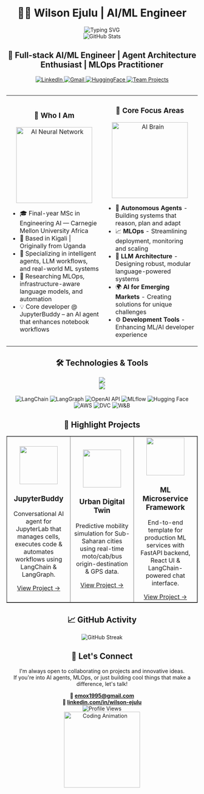 # <div align="center">👨‍💻 Wilson Ejulu | AI/ML Engineer</div>

<div align="center">
  <img src="https://readme-typing-svg.herokuapp.com?font=JetBrains+Mono&weight=600&size=28&duration=3000&pause=1000&color=0EE6B7&center=true&vCenter=true&multiline=true&random=false&width=800&height=100&lines=Building+intelligent+systems+that+learn;Crafting+AI+that+delivers+real-world+value;MSc+Engineering+AI+@+Carnegie+Mellon+Africa" alt="Typing SVG" />
</div>

<div align="center">
  <img src="https://github-stats-alpha.vercel.app/api?username=wilsonejulu&cc=0d1117&tc=0ee6b7&ic=fff&bc=0d1117" alt="GitHub Stats" />
</div>

## <div align="center">🧠 Full-stack AI/ML Engineer | Agent Architecture Enthusiast | MLOps Practitioner</div>

<div align="center">
  <a href="https://www.linkedin.com/in/wilsonejulu" target="_blank">
    <img src="https://img.shields.io/badge/LinkedIn-0077B5?style=for-the-badge&logo=linkedin&logoColor=white" alt="LinkedIn" />
  </a>
  <a href="mailto:emox1995@gmail.com">
    <img src="https://img.shields.io/badge/Gmail-D14836?style=for-the-badge&logo=gmail&logoColor=white" alt="Gmail" />
  </a>
  <a href="https://huggingface.co/Wilson" target="_blank">
    <img src="https://img.shields.io/badge/HuggingFace-FFBE00?style=for-the-badge&logo=huggingface&logoColor=black" alt="HuggingFace" />
  </a>
  <a href="https://github.com/CMU-MSEAI-2025-CAP-JupyterTeam">
    <img src="https://img.shields.io/badge/Team_Projects-181717?style=for-the-badge&logo=github&logoColor=white" alt="Team Projects" />
  </a>
</div>

<br />

<table align="center">
  <tr>
    <td width="50%">
      <h3 align="center">🧬 Who I Am</h3>
      <div align="center">
        <img src="https://media.giphy.com/media/ule4vhcY1xEKQ/giphy.gif" width="200" alt="AI Neural Network" />
      </div>
      <ul>
        <li>🎓 Final-year MSc in Engineering AI — Carnegie Mellon University Africa</li>
        <li>📍 Based in Kigali | Originally from Uganda</li>
        <li>🧠 Specializing in intelligent agents, LLM workflows, and real-world ML systems</li>
        <li>🔬 Researching MLOps, infrastructure-aware language models, and automation</li>
        <li>💡 Core developer @ JupyterBuddy – an AI agent that enhances notebook workflows</li>
      </ul>
    </td>
    <td width="50%">
      <h3 align="center">🌟 Core Focus Areas</h3>
      <div align="center">
        <img src="https://media.giphy.com/media/3ohs4BSacFKI7A717y/giphy.gif" width="200" alt="AI Brain" />
      </div>
      <ul>
        <li>🤖 <b>Autonomous Agents</b> - Building systems that reason, plan and adapt</li>
        <li>📈 <b>MLOps</b> - Streamlining deployment, monitoring and scaling</li> 
        <li>🔗 <b>LLM Architecture</b> - Designing robust, modular language-powered systems</li>
        <li>🌍 <b>AI for Emerging Markets</b> - Creating solutions for unique challenges</li>
        <li>⚙️ <b>Development Tools</b> - Enhancing ML/AI developer experience</li>
      </ul>
    </td>
  </tr>
</table>

## <div align="center">🛠️ Technologies & Tools</div>

<div align="center">
  <img src="https://skillicons.dev/icons?i=python,typescript,react,fastapi,docker,kubernetes,git,github" /><br />
  <img src="https://skillicons.dev/icons?i=tensorflow,pytorch,jupyter,graphql,postman,linux,vscode,bash" />
</div>

<br />

<div align="center">
  <img src="https://img.shields.io/badge/LangChain-00C4CC?style=flat-square&logo=chainlink&logoColor=white" alt="LangChain" />
  <img src="https://img.shields.io/badge/LangGraph-FF6B6B?style=flat-square&logo=graph&logoColor=white" alt="LangGraph" />
  <img src="https://img.shields.io/badge/OpenAI_API-412991?style=flat-square&logo=openai&logoColor=white" alt="OpenAI API" />
  <img src="https://img.shields.io/badge/MLflow-0194E2?style=flat-square&logo=mlflow&logoColor=white" alt="MLflow" />
  <img src="https://img.shields.io/badge/Hugging_Face-FFBD59?style=flat-square&logo=huggingface&logoColor=black" alt="Hugging Face" />
  <img src="https://img.shields.io/badge/AWS-232F3E?style=flat-square&logo=amazonaws&logoColor=white" alt="AWS" />
  <img src="https://img.shields.io/badge/DVC-945DD6?style=flat-square&logo=dvc&logoColor=white" alt="DVC" />
  <img src="https://img.shields.io/badge/Weights_&_Biases-FFBE00?style=flat-square&logo=weightsandbiases&logoColor=black" alt="W&B" />
</div>

## <div align="center">🚀 Highlight Projects</div>

<table align="center" border="none">
  <tr>
    <td align="center" width="33%">
      <img src="https://media.giphy.com/media/JqDeI2yjpSRgdh35oe/giphy.gif" width="100" />
      <br />
      <h3>JupyterBuddy</h3>
      <p>Conversational AI agent for JupyterLab that manages cells, executes code & automates workflows using LangChain & LangGraph.</p>
      <a href="https://github.com/your-repo/jupyter-buddy">View Project →</a>
    </td>
    <td align="center" width="33%">
      <img src="https://media.giphy.com/media/3ohs4BSacFKI7A717y/giphy.gif" width="100" />
      <br />
      <h3>Urban Digital Twin</h3>
      <p>Predictive mobility simulation for Sub-Saharan cities using real-time moto/cab/bus origin-destination & GPS data.</p>
      <a href="https://github.com/your-repo/urban-twin">View Project →</a>
    </td>
    <td align="center" width="33%">
      <img src="https://media.giphy.com/media/L3bj6t3opdeNddYCyl/giphy.gif" width="100" />
      <br />
      <h3>ML Microservice Framework</h3>
      <p>End-to-end template for production ML services with FastAPI backend, React UI & LangChain-powered chat interface.</p>
      <a href="https://github.com/your-repo/ml-microservice">View Project →</a>
    </td>
  </tr>
</table>

## <div align="center">📈 GitHub Activity</div>

<div align="center">
  <img src="https://github-readme-streak-stats.herokuapp.com/?user=wilsonejulu&theme=gotham&hide_border=true&background=0D1117&stroke=0D1117&fire=0EE6B7&currStreakLabel=0EE6B7&ring=0EE6B7" alt="GitHub Streak" />
</div>

## <div align="center">🤝 Let's Connect</div>

<div align="center">
  <p>
    I'm always open to collaborating on projects and innovative ideas.<br />
    If you're into AI agents, MLOps, or just building cool things that make a difference, let's talk!
  </p>
  <strong>📧 <a href="mailto:emox1995@gmail.com">emox1995@gmail.com</a></strong><br />
  <strong>🔗 <a href="https://www.linkedin.com/in/wilson-ejulu/">linkedin.com/in/wilson-ejulu</a></strong>
</div>

<div align="center">
  <img src="https://komarev.com/ghpvc/?username=wilsonejulu&color=0ee6b7&style=flat-square&label=Profile+Views" alt="Profile Views" />
</div>

<div align="center">
  <img src="https://media.giphy.com/media/3DnDRfZe2ubQc/giphy.gif" width="200" alt="Coding Animation" />
</div>

<!--
Note: Remember to replace the placeholder GitHub links with your actual repository links.
You'll also need to make sure your GitHub username is correctly specified in all the stats widgets.
-->
